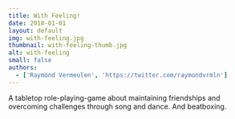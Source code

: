 ```yaml
---
title: With Feeling!
date: 2018-01-01
layout: default
img: with-feeling.jpg
thumbnail: with-feeling-thumb.jpg
alt: with-feeling
small: false
authors:
  - ['Raymond Vermeulen', 'https://twitter.com/raymondvrmln']
---
```


A tabletop role-playing-game about maintaining friendships and overcoming challenges through song and dance. And beatboxing.
